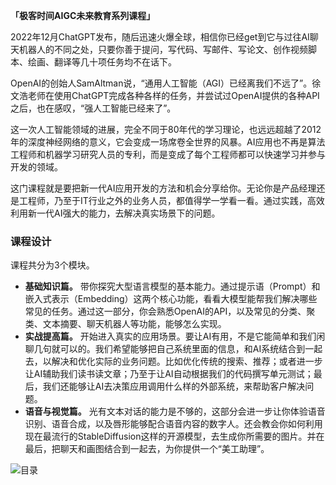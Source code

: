 **「极客时间AIGC未来教育系列课程」**

2022年12月ChatGPT发布，随后迅速火爆全球，相信你已经get到它与过往AI聊天机器人的不同之处，只要你善于提问，写代码、写邮件、写论文、创作视频脚本、绘画、翻译等几十项任务均不在话下。

OpenAI的创始人SamAltman说，“通用人工智能（AGI）已经离我们不远了”。徐文浩老师在使用ChatGPT完成各种各样的任务，并尝试过OpenAI提供的各种API之后，也在感叹，“强人工智能已经来了”。

这一次人工智能领域的进展，完全不同于80年代的学习理论，也远远超越了2012年的深度神经网络的意义，它会变成一场席卷全世界的风暴。AI应用也不再是算法工程师和机器学习研究人员的专利，而是变成了每个工程师都可以快速学习并参与开发的领域。

这门课程就是要把新一代AI应用开发的方法和机会分享给你。无论你是产品经理还是工程师，乃至于IT行业之外的业务人员，都值得学一学看一看。通过实践，高效利用新一代AI强大的能力，去解决真实场景下的问题。

### 课程设计

课程共分为3个模块。

  * **基础知识篇。** 带你探究大型语言模型的基本能力。通过提示语（Prompt）和嵌入式表示（Embedding）这两个核心功能，看看大模型能帮我们解决哪些常见的任务。通过这一部分，你会熟悉OpenAI的API，以及常见的分类、聚类、文本摘要、聊天机器人等功能，能够怎么实现。
  * **实战提高篇。** 开始进入真实的应用场景。要让AI有用，不是它能简单和我们闲聊几句就可以的。我们希望能够把自己系统里面的信息，和AI系统结合到一起去，以解决和优化实际的业务问题。比如优化传统的搜索、推荐；或者进一步让AI辅助我们读书读文章；乃至于让AI自动根据我们的代码撰写单元测试；最后，我们还能够让AI去决策应用调用什么样的外部系统，来帮助客户解决问题。
  * **语音与视觉篇。** 光有文本对话的能力是不够的，这部分会进一步让你体验语音识别、语音合成，以及唇形能够配合语音内容的数字人。还会教会你如何利用现在最流行的StableDiffusion这样的开源模型，去生成你所需要的图片。并在最后，把聊天和画图结合到一起去，为你提供一个“美工助理”。



![目录](https://static001.geekbang.org/resource/image/53/58/53efdf90471aeb0a6d32704b4c541158.jpg)